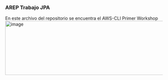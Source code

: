 ### AREP Trabajo JPA

En este archivo del repositorio se encuentra el AWS-CLI Primer Workshop
<img width="1142" height="173" alt="image" src="https://github.com/user-attachments/assets/35e0411f-23ae-4bd4-9954-a4654633934b" />

